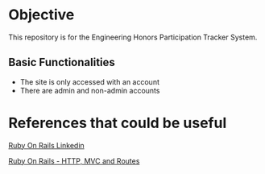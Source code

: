 # Objective
This repository is for the Engineering Honors Participation Tracker System.
## Basic Functionalities
- The site is only accessed with an account
- There are admin and non-admin accounts


  
# References that could be useful
[Ruby On Rails Linkedin](https://www.linkedin.com/learning/ruby-on-rails-5-essential-training)

[Ruby On Rails - HTTP, MVC and Routes](https://medium.com/the-renaissance-developer/ruby-on-rails-http-mvc-and-routes-f02215a46a84)
